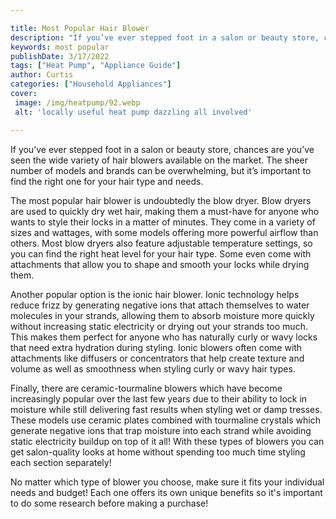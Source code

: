 ```yaml
---

title: Most Popular Hair Blower
description: "If you’ve ever stepped foot in a salon or beauty store, chances are you’ve seen the wide variety of hair blowers available on the ...get the full scoop"
keywords: most popular
publishDate: 3/17/2022
tags: ["Heat Pump", "Appliance Guide"]
author: Curtis
categories: ["Household Appliances"]
cover: 
 image: /img/heatpump/92.webp
 alt: 'locally useful heat pump dazzling all involved'

---
```


If you’ve ever stepped foot in a salon or beauty store, chances are you’ve seen the wide variety of hair blowers available on the market. The sheer number of models and brands can be overwhelming, but it’s important to find the right one for your hair type and needs. 

The most popular hair blower is undoubtedly the blow dryer. Blow dryers are used to quickly dry wet hair, making them a must-have for anyone who wants to style their locks in a matter of minutes. They come in a variety of sizes and wattages, with some models offering more powerful airflow than others. Most blow dryers also feature adjustable temperature settings, so you can find the right heat level for your hair type. Some even come with attachments that allow you to shape and smooth your locks while drying them. 

Another popular option is the ionic hair blower. Ionic technology helps reduce frizz by generating negative ions that attach themselves to water molecules in your strands, allowing them to absorb moisture more quickly without increasing static electricity or drying out your strands too much. This makes them perfect for anyone who has naturally curly or wavy locks that need extra hydration during styling. Ionic blowers often come with attachments like diffusers or concentrators that help create texture and volume as well as smoothness when styling curly or wavy hair types. 

Finally, there are ceramic-tourmaline blowers which have become increasingly popular over the last few years due to their ability to lock in moisture while still delivering fast results when styling wet or damp tresses. These models use ceramic plates combined with tourmaline crystals which generate negative ions that trap moisture into each strand while avoiding static electricity buildup on top of it all! With these types of blowers you can get salon-quality looks at home without spending too much time styling each section separately! 

No matter which type of blower you choose, make sure it fits your individual needs and budget! Each one offers its own unique benefits so it's important to do some research before making a purchase!
